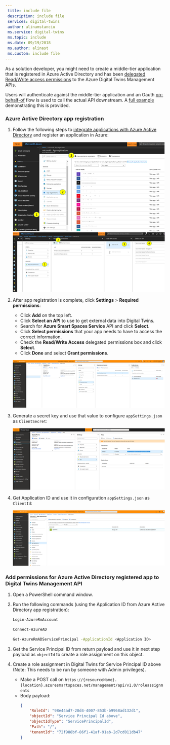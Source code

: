 ```yaml
---
 title: include file
 description: include file
 services: digital-twins
 author: alinamstanciu
 ms.service: digital-twins
 ms.topic: include
 ms.date: 09/19/2018
 ms.author: alinast
 ms.custom: include file
---
```


As a solution developer, you might need to create a middle-tier application that is registered in Azure Active Directory and has been [delegated Read/Write access permissions](https://docs.microsoft.com/azure/active-directory/develop/v1-permissions-and-consent) to the Azure Digital Twins Management APIs.

Users will authenticate against the middle-tier application and an Oauth [on-behalf-of](https://docs.microsoft.com/azure/active-directory/develop/active-directory-v2-protocols-oauth-on-behalf-of) flow is used to call the actual API downstream. A [full example](https://azure.microsoft.com/resources/samples/active-directory-dotnet-webapi-onbehalfof/) demonstrating this is provided.

### Azure Active Directory app registration

1. Follow the following steps to [integrate applications with Azure Active Directory](https://docs.microsoft.com/azure/active-directory/develop/quickstart-v1-integrate-apps-with-azure-ad) and register an application in Azure:

    ![Azure Active Directory app registration first step][1]
     ![Azure Active Directory app registration second step][2]

1. After app registration is complete, click **Settings** > **Required permissions**:
    * Click **Add** on the top left.
    * Click **Select an API** to use to get external data into Digital Twins.
    * Search for **Azure Smart Spaces Service** API and click **Select**.
    * Click **Select permissions** that your app needs to have to access the correct information.
    * Check the **Read/Write Access** delegated permissions box and click **Select**.
    * Click **Done** and select **Grant permissions**.

    ![Azure Active Directory app registration third step][5]

1. Generate a secret key and use that value to configure `appSettings.json` as `ClientSecret`:

    ![Azure Active Directory app registration fourth step][6]

1. Get Application ID and use it in configuration `appSettings.json` as `ClientId`:

    ![Azure Active Directory app registration fifth step][4]

### Add permissions for Azure Active Directory registered app to Digital Twins Management API

1. Open a PowerShell command window.

1. Run the following commands (using the Application ID from Azure Active Directory app registration):

    ```bash
    Login-AzureRmAccount
    ```
    ```bash
    Connect-AzureAD
    ```
    ```bash
    Get-AzureRmADServicePrincipal -ApplicationId <Application ID>
    ```

1. Get the Service Principal ID from return payload and use it in next step payload as `objectId` to create a role assignment on this object.

1. Create a role assignment in Digital Twins for Service Principal ID above (Note: This needs to be run by someone with Admin privileges).

    * Make a POST call on `https://{resourceName}.{location}.azuresmartspaces.net/management/api/v1.0/roleassignments`
    * Body payload:
        ```json
        {
            "RoleId": "98e44ad7-28d4-4007-853b-b9968ad132d1",
            "objectId": "Service Principal Id above",
            "objectIdType": "ServicePrincipalId",
            "Path": "/",
            "tenantId": "72f988bf-86f1-41af-91ab-2d7cd011db47"
        }
        ```

<!-- Images -->
[1]: ./media/digital-twins-permissions/aad-app-registration1.png
[2]: ./media/digital-twins-permissions/aad-app-registration2.png
[3]: ./media/digital-twins-permissions/aad-app-registration3.png

[4]: ./media/digital-twins-permissions/aad-app-registration.v2.clientid.png
[5]: ./media/digital-twins-permissions/aad-app-registration.v2.permission.png
[6]: ./media/digital-twins-permissions/aad-app-registration.v2.secret.png
[7]: ./media/digital-twins-permissions/aad-app-registration.v2.tenant.png
